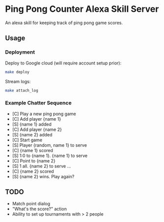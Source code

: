 # Ping Pong Counter Alexa Skill Server

An alexa skill for keeping track of ping pong game scores.

## Usage

### Deployment

Deploy to Google cloud (will require account setup prior):
```bash
make deploy
```

Stream logs:
```bash
make attach_log
```

### Example Chatter Sequence

* [C] Play a new ping pong game
* [C] Add player {name 1}
* [S] {name 1} added
* [C] Add player {name 2}
* [S] {name 2} added
* [C] Start game
* [S] Player {random, name 1} to serve
* [C] {name 1} scored
* [S] 1:0 to {name 1}. {name 1} to serve
* [C] Point to {name 2}
* [S] 1 all. {name 2} to serve
...
* [C] {name 2} scored
* [S] {name 2} wins. Play again?

## TODO

* Match point dialog
* "What's the score?" action
* Ability to set up tournaments with > 2 people